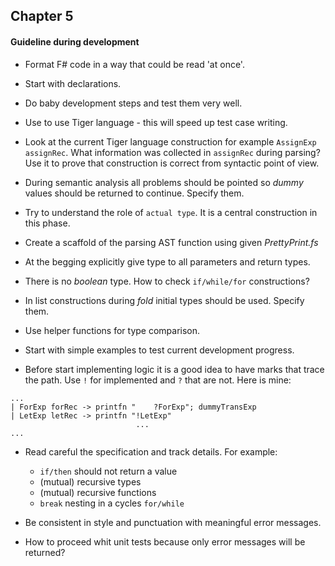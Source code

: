 ## Chapter 5

#### Guideline during development

- Format F# code in a way that could be read 'at once'.

- Start with declarations.

- Do baby development steps and test them very well.

- Use to use Tiger language - this will speed up test case writing.

- Look at the current Tiger language construction for example `AssignExp assignRec`.
  What information was collected in `assignRec` during parsing? Use it to prove
  that construction is correct from syntactic point of view.

- During semantic analysis all problems should be pointed so _dummy_ values
  should be returned to continue. Specify them.

- Try to understand the role of `actual type`. It is a central construction in
  this phase.

- Create a scaffold of the parsing AST function using given _PrettyPrint.fs_

- At the begging explicitly give type to all parameters and return types.

- There is no _boolean_ type. How to check `if/while/for` constructions?

- In list constructions during _fold_ initial types should be used. Specify them.

- Use helper functions for type comparison.

- Start with simple examples to test current development progress.

- Before start implementing logic it is a good idea to have
  marks that trace the path. Use `!` for implemented and `?` that are not.
  Here is mine:

```
...
| ForExp forRec -> printfn "    ?ForExp"; dummyTransExp
| LetExp letRec -> printfn "!LetExp"
                            ...
...
```
- Read careful the specification and track details. For example:
  * `if/then` should not return a value
  * (mutual) recursive types
  * (mutual) recursive functions
  * `break` nesting in a cycles `for/while`

- Be consistent in style and punctuation with meaningful error messages.

- How to proceed whit unit tests because only error messages will be returned?

